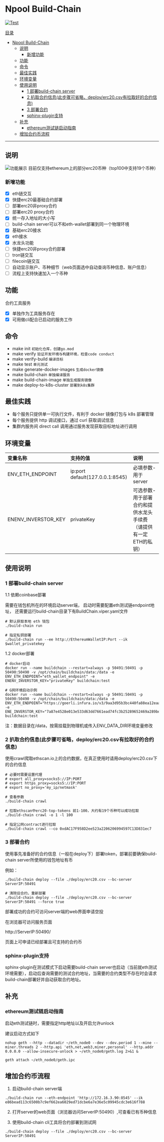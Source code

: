# Npool Build-Chain

[![Test](https://github.com/NpoolPlatform/build-chain/actions/workflows/main.yml/badge.svg?branch=master)](https://github.com/NpoolPlatform/build-chain/actions/workflows/main.yml)

[目录](#目录)

- [Npool Build-Chain](#npool-build-chain)
  - [说明](#说明)
    - [新增功能](#新增功能)
  - [功能](#功能)
  - [命令](#命令)
  - [最佳实践](#最佳实践)
  - [环境变量](#环境变量)
  - [使用说明](#使用说明)
    - [1 部署build-chain server](#1-部署build-chain-server)
    - [2 扒取合约信息(此步骤可省略，deploy/erc20.csv有拉取好的合约信息)](#2-扒取合约信息此步骤可省略deployerc20csv有拉取好的合约信息)
    - [3 部署合约](#3-部署合约)
    - [sphinx-plugin支持](#sphinx-plugin支持)
  - [补充](#补充)
    - [ethereum测试链启动指南](#ethereum测试链启动指南)
  - [增加合约币流程](#增加合约币流程)

-----------

## 说明

![功能展示](docs/smart_coin.png)
目前仅支持ethereum上的部分erc20币种（top100中支持19个币种）

### 新增功能

- [x] eth链交互
- [x] 快捷erc20最基础合约部署
- [ ] 部署erc20非proxy合约
- [ ] 部署erc20 proxy合约
- [x] 统一存入地址的大小写
- [ ] build-chain server可以不和eth-wallet部署到同一个物理环境
- [x] 基础erc20接水
- [x] eth接水
- [x] 水龙头功能
- [ ] 快捷erc20非proxy合约部署
- [ ] tron链交互
- [ ] filecoin链交互
- [ ] 自动显示账户、币种细节（web页面选中自动查询币种信息、账户信息）
- [ ] 流程上支持快速加入一个币种

## 功能

合约工具服务

- [x] 单独作为工具服务存在
- [x] 可用做cli配合已启动的服务工作

## 命令

- make init ```初始化仓库，创建go.mod```
- make verify ```验证开发环境与构建环境，检查code conduct```
- make verify-build ```编译目标```
- make test ```单元测试```
- make generate-docker-images ```生成docker镜像```
- make build-chain ```单独编译服务```
- make build-chain-image ```单独生成服务镜像```
- make deploy-to-k8s-cluster ```部署到k8s集群```

## 最佳实践

- 每个服务只提供单一可执行文件，有利于 docker 镜像打包与 k8s 部署管理
- 每个服务提供 http 调试接口，通过 curl 获取调试信息
- 集群内服务间 direct call 调用通过服务发现获取目标地址进行调用

## 环境变量

| 变量名称             | 支持的值                            | 说明       |
|:---------------- |:------------------------------- |:-------- |
| ENV_ETH_ENDPOINT | ip:port default(127.0.0.1:8545) | 必填参数-用于server |
| ENENV_INVERSTOR_KEY | privateKey | 可选参数-用于部署合约和提供水龙头手续费（请提供有一定ETH的私钥） |

## 使用说明

### 1 部署build-chain server

1.1 依赖coinbase部署

需要在钱包机所在的环境启动server端，
启动时需要配置eth测试链endpoint地址，
还需要运行build-chain目录下有BuildChain.viper.yaml文件

```Shell
# 默认获取本地 eth 钱包
./build-chain run

# 指定私钥部署
./build-chain run --ee http://EthereumWalletIP:Port --ik $wallet_privatekey
```

1.2 docker部署
```shell
# docker启动
docker run --name buildchain --restart=always -p 50491:50491 -p 50490:50490 -v /opt/chain/buildchain/data:/data -e ENV_ETH_ENDPOINT="eth_wallet_endpoint" -e ENENV_INVERSTOR_KEY="privateKey" buildchain:test

# G网环境启动示例
docker run --name buildchain --restart=always -p 50491:50491 -p 50490:50490 -v /opt/chain/buildchain/data:/data -e ENV_ETH_ENDPOINT="https://goerli.infura.io/v3/9aa3d95b3bc440fa88ea12eaa4456161" -e ENE_INVERSTOR_KEY="7a87e4528e013e533d63dd7661ead74fc3b25289652469a289bdf89b84e15c21" buildchain:test
```

注：数据目录在/data，按需挂载到物理机或传入ENV_DATA_DIR环境变量修改

### 2 扒取合约信息(此步骤可省略，deploy/erc20.csv有拉取好的合约信息)

使用crawl爬取ethscan.io上的合约数据，在真正使用时请用deploy/erc20.csv下的合约信息

```Shell
# 必要时需要设置代理
# export all_proxy=socks5://IP:PORT
# export https_proxy=socks5://IP:PORT
# export no_proxy='my_ip/netmask'

# 查看参数
./build-chain crawl

# 拉取ethscan中erc20-top-tokens 前1-100，大约有19个币种可以成功拉取
./build-chain crawl -o 1 -l 100

# 指定公网contract进行拉取
./build-chain crawl --co 0xdAC17F958D2ee523a2206206994597C13D831ec7
```

### 3 部署合约
使用事先准备好的合约信息（一般在deploy下）部署token，部署前要确保build-chain server所使用的钱包地址有币

例如：
```Shell
./build-chain deploy --file ./deploy/erc20.csv --bc-server ServerIP:50491

# 清除旧合约，重新部署
./build-chain deploy --file ./deploy/erc20.csv --bc-server ServerIP:50491 --force true
```

部署成功的合约可访问server端的web界面申请空投

在浏览器可访问服务页面

http://ServerIP:50490/

页面上可申请已经部署且可支持的合约币

### sphinx-plugin支持
sphinx-plugin在测试模式下启动需要build-chain server也启动（当前就eth测试环境需要），启动后查询需要的测试合约地址，当需要的合约类型不存在时会请求build-chain部署好并自动获取合约地址。

## 补充

### ethereum测试链启动指南

启动eth测试链时，需要指定http地址以及开启允许unlock

建议启动方式如下

```Shell
nohup geth --http --datadir ~/eth_node0 --dev --dev.period 1 --mine --miner.threads 2 --http.api 'eth,net,web3,miner,personal' --http.addr 0.0.0.0 --allow-insecure-unlock > ~/eth_node0/geth.log 2>&1 &

geth attach ~/eth_node0/geth.ipc
```

## 增加合约币流程

1. 启动build-chain server端
```
./build-chain run --eth-endpoint 'http://172.16.3.90:8545' --ik e86bead113c6500b7c9ef662ea6029ed71dcbe6a7e36e5c09945cdc3e616f788
```

2. 打开server的web页面（浏览器访问ServerIP:50490）,可查看已有币种信息

3. 使用build-chain cli工具将合约部署到测试网
```
./build-chain deploy --file ./deploy/erc20.csv --bc-server ServerIP:50491
```
